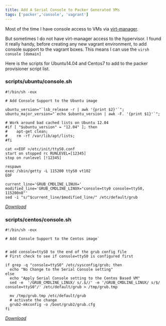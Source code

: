 ```yaml
---
title: Add A Serial Console to Packer Generated VMs
tags: ['packer','console', 'vagrant']
---
```


Most of the time I have console access to VMs via [virt-manager](https://virt-manager.org/).

But sometimes I do not have virt-manager access to the hypervisor.
I found it really handy, before creating any new vagrant environment, to add console support to the vagrant boxes.
This means I can use the ``virsh console [domain]``

Here is the scripts for Ubuntu14.04 and Centos7 to add to the packer provisioner script list.

### scripts/ubuntu/console.sh
```
#!/bin/sh -eux

# Add Console Support to the Ubuntu image

ubuntu_version="`lsb_release -r | awk '{print $2}'`";
ubuntu_major_version="`echo $ubuntu_version | awk -F. '{print $1}'`";

# Work around bad cached lists on Ubuntu 12.04
#if [ "$ubuntu_version" = "12.04" ]; then
#    apt-get clean;
#    rm -rf /var/lib/apt/lists;
#fi

cat <<EOF >/etc/init/ttyS0.conf
start on stopped rc RUNLEVEL=[12345]
stop on runlevel [!12345]

respawn
exec /sbin/getty -L 115200 ttyS0 vt102
EOF

current_line='GRUB_CMDLINE_LINUX='
modified_line='GRUB_CMDLINE_LINUX="console=tty0 console=ttyS0, 115200n8"'
sed -i "s/^$current_line/$modified_line/" /etc/default/grub

```
_[Download](https://github.com/linuxsimba/packer-libvirt-profiles/blob/master/scripts/ubuntu/console.sh)_

### scripts/centos/console.sh
```
#!/bin/sh -eux

# Add Console Support to the Centos image`


# add console=ttyS0 to the end of the grub config file
# First check to see if console=ttyS0 is configured first

if grep -q "console=ttyS0" /etc/sysconfig/grub; then
  echo "No Change to the Serial Console setting"
else
  echo "Apply Serial Console setting to the Centos Based VM"
  sed -e  '/GRUB_CMDLINE_LINUX/ s/.$//' -e '/GRUB_CMDLINE_LINUX/ s/$/ console=ttyS0"/' /etc/default/grub > /tmp/grub.tmp

  mv /tmp/grub.tmp /etc/default/grub
  # activate the change
  grub2-mkconfig -o /boot/grub2/grub.cfg
fi

```
_[Download](https://github.com/linuxsimba/packer-libvirt-profiles/blob/master/scripts/centos/console.sh)_


